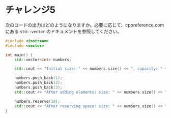 # チャレンジ5

次のコードの出力はどのようになりますか。必要に応じて、cppreference.comにある `std::vector` のドキュメントを参照してください。

```cpp
#include <iostream>
#include <vector>

int main() {
    std::vector<int> numbers;

    std::cout << "Initial size: " << numbers.size() << ", capacity: " << numbers.capacity() << std::endl;

    numbers.push_back(1);
    numbers.push_back(2);
    numbers.push_back(3);
    std::cout << "After adding elements: size: " << numbers.size() << ", capacity: " << numbers.capacity() << std::endl;

    numbers.reserve(10);
    std::cout << "After reserving space: size: " << numbers.size() << ", capacity: " << numbers.capacity() << std::endl;
}
```
